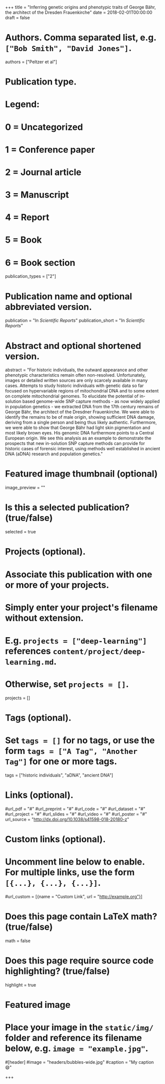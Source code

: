 +++
title = "Inferring genetic origins and phenotypic traits of George Bähr, the architect of the Dresden Frauenkirche"
date = 2018-02-01T00:00:00
draft = false

# Authors. Comma separated list, e.g. `["Bob Smith", "David Jones"]`.
authors = ["Peltzer et al"]

# Publication type.
# Legend:
# 0 = Uncategorized
# 1 = Conference paper
# 2 = Journal article
# 3 = Manuscript
# 4 = Report
# 5 = Book
# 6 = Book section
publication_types = ["2"]

# Publication name and optional abbreviated version.
publication = "In *Scientific Reports*"
publication_short = "In *Scientific Reports*"

# Abstract and optional shortened version.
abstract = "For historic individuals, the outward appearance and other phenotypic characteristics remain often non-resolved. Unfortunately, images or detailed written sources are only scarcely available in many cases. Attempts to study historic individuals with genetic data so far focused on hypervariable regions of mitochondrial DNA and to some extent on complete mitochondrial genomes. To elucidate the potential of in-solution based genome-wide SNP capture methods - as now widely applied in population genetics - we extracted DNA from the 17th century remains of George Bähr, the architect of the Dresdner Frauenkirche. We were able to identify the remains to be of male origin, showing sufficient DNA damage, deriving from a single person and being thus likely authentic. Furthermore, we were able to show that George Bähr had light skin pigmentation and most likely brown eyes. His genomic DNA furthermore points to a Central European origin. We see this analysis as an example to demonstrate the prospects that new in-solution SNP capture methods can provide for historic cases of forensic interest, using methods well established in ancient DNA (aDNA) research and population genetics."

# Featured image thumbnail (optional)
image_preview = ""

# Is this a selected publication? (true/false)
selected = true

# Projects (optional).
#   Associate this publication with one or more of your projects.
#   Simply enter your project's filename without extension.
#   E.g. `projects = ["deep-learning"]` references `content/project/deep-learning.md`.
#   Otherwise, set `projects = []`.
projects = []

# Tags (optional).
#   Set `tags = []` for no tags, or use the form `tags = ["A Tag", "Another Tag"]` for one or more tags.
tags = ["historic individuals", "aDNA", "ancient DNA"]

# Links (optional).
#url_pdf = "#"
#url_preprint = "#"
#url_code = "#"
#url_dataset = "#"
#url_project = "#"
#url_slides = "#"
#url_video = "#"
#url_poster = "#"
url_source = "http://dx.doi.org/10.1038/s41598-018-20180-z"

# Custom links (optional).
#   Uncomment line below to enable. For multiple links, use the form `[{...}, {...}, {...}]`.
#url_custom = [{name = "Custom Link", url = "http://example.org"}]

# Does this page contain LaTeX math? (true/false)
math = false

# Does this page require source code highlighting? (true/false)
highlight = true

# Featured image
# Place your image in the `static/img/` folder and reference its filename below, e.g. `image = "example.jpg"`.
#[header]
#image = "headers/bubbles-wide.jpg"
#caption = "My caption :smile:"

+++
